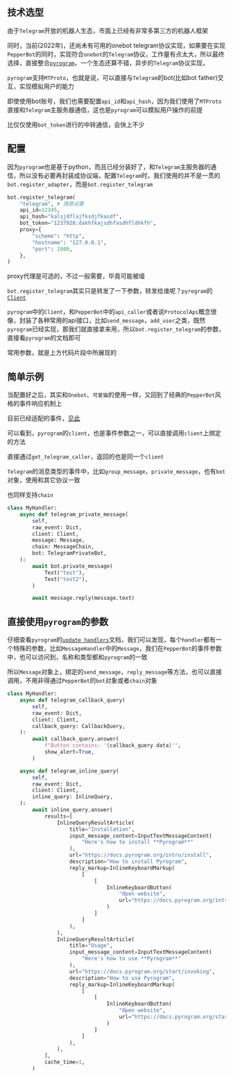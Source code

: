 ## 技术选型

由于`Telegram`开放的机器人生态，市面上已经有非常多第三方的机器人框架

同时，当前(2022年)，还尚未有可用的onebot telegram协议实现，如果要在实现`PepperBot`的同时，实现符合`onebot`的`Telegram`协议，工作量有点太大，所以最终选择，直接整合[`pyrogram`](https://docs.pyrogram.org/)，一个生态还算不错，异步的`Telegram`协议实现，

`pyrogram`支持`MTProto`，也就是说，可以直接与`Telegram`的bot(比如bot father)交互，实现模拟用户的能力

即使使用bot账号，我们也需要配置`api_id`和`api_hash`，因为我们使用了`MTProto`直接和`Telegram`主服务器通信，这也是`pyrogram`可以模拟用户操作的前提

比仅仅使用`bot_token`进行的中转通信，会快上不少

## 配置

因为`pyrogram`也是基于python，而且已经分装好了，和`Telegram`主服务器的通信，所以没有必要再封装成协议端，配置`Telegram`时，我们使用的并不是一贯的`bot.register_adapter`，而是`bot.register_telegram`

```py
bot.register_telegram(
    "telegram", # 随意设置
    api_id=12345,
    api_hash="kalsjdflajfksdjfkasdf",
    bot_token="1237928:dakhfkajsdhfasdhfldhkfh",
    proxy={
        "scheme": "http",
        "hostname": "127.0.0.1",
        "port": 1080,
    },
)
```

proxy代理是可选的，不过一般需要，毕竟可能被墙

`bot.register_telegram`其实只是转发了一下参数，转发给谁呢？`pyrogram`的[`Client`](https://docs.pyrogram.org/api/client)

`pyrogram`中的`Client`，和`PepperBot`中的`api_caller`或者说`ProtocolApi`概念很像，封装了各种常用的api接口，比如`send_message`，`add_user`之类，既然`pyrogram`已经实现，那我们就直接拿来用，所以`bot.register_telegram`的参数，直接看`pyrogram`的文档即可

常用参数，就是上方代码片段中所展现的

## 简单示例

当配置好之后，其实和`Onebot`、`可爱猫`的使用一样，又回到了经典的`PepperBot`风格的事件响应机制上

目前已经适配的事件，[见此](../../API/事件参数/Telegram.md)

可以看到，`pyrogram`的`client`，也是事件参数之一，可以直接调用`client`上绑定的方法

直接通过`get_telegram_caller`，返回的也是同一个`client`

`Telegram`的消息类型的事件中，比如`group_message`，`private_message`，也有`bot`对象，使用和其它协议一致

也同样支持`chain`

```py
class MyHandler:
    async def telegram_private_message(
        self,
        raw_event: Dict,
        client: Client,
        message: Message,
        chain: MessageChain,
        bot: TelegramPrivateBot,
    ):
        await bot.private_message(
            Text("test"),
            Text("test2"),
        )

        await message.reply(message.text)
```

## 直接使用`pyrogram`的参数

仔细查看`pyrogram`的[`update handlers`](https://docs.pyrogram.org/api/handlers#pyrogram.handlers.MessageHandler)文档，我们可以发现，每个`handler`都有一个特殊的参数，比如`MessageHandler`中的`Message`，我们在`PepperBot`的事件参数中，也可以访问到，名称和类型都和`pyrogram`的一致

所以`Message`对象上，绑定的`send_message`，`reply_message`等方法，也可以直接调用，不用非得通过`PepperBot`的`bot`对象或者`chain`对象

```py
class MyHandler:
    async def telegram_callback_query(
        self,
        raw_event: Dict,
        client: Client,
        callback_query: CallbackQuery,
    ):
        await callback_query.answer(
            f"Button contains: '{callback_query.data}'",
            show_alert=True,
        )

    async def telegram_inline_query(
        self,
        raw_event: Dict,
        client: Client,
        inline_query: InlineQuery,
    ):
        await inline_query.answer(
            results=[
                InlineQueryResultArticle(
                    title="Installation",
                    input_message_content=InputTextMessageContent(
                        "Here's how to install **Pyrogram**"
                    ),
                    url="https://docs.pyrogram.org/intro/install",
                    description="How to install Pyrogram",
                    reply_markup=InlineKeyboardMarkup(
                        [
                            [
                                InlineKeyboardButton(
                                    "Open website",
                                    url="https://docs.pyrogram.org/intro/install",
                                )
                            ]
                        ]
                    ),
                ),
                InlineQueryResultArticle(
                    title="Usage",
                    input_message_content=InputTextMessageContent(
                        "Here's how to use **Pyrogram**"
                    ),
                    url="https://docs.pyrogram.org/start/invoking",
                    description="How to use Pyrogram",
                    reply_markup=InlineKeyboardMarkup(
                        [
                            [
                                InlineKeyboardButton(
                                    "Open website",
                                    url="https://docs.pyrogram.org/start/invoking",
                                )
                            ]
                        ]
                    ),
                ),
            ],
            cache_time=1,
        )
```
